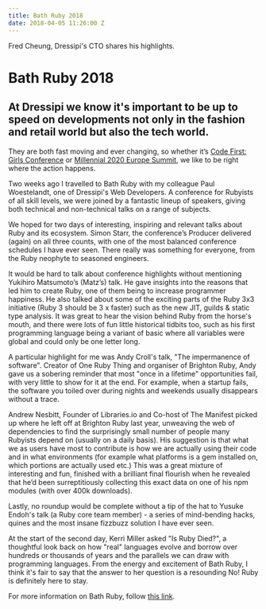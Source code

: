 ```yaml
---
title: Bath Ruby 2018
date: 2018-04-05 11:26:00 Z
---
```


Fred Cheung, Dressipi's CTO shares his highlights.

# Bath Ruby 2018

## At Dressipi we know it's important to be up to speed on developments not only in the fashion and retail world but also the tech world.

They are both fast moving and ever changing, so whether it’s [Code First: Girls Conference](https://dressipi.com/blog/code-first-girls-conference-2017/) or [Millennial 2020 Europe Summit](https://dressipi.com/blog/millennial-2020-europe-summit-day-1/), we like to be right where the action happens.

Two weeks ago I travelled to Bath Ruby with my colleague Paul Woestelandt, one of Dressipi's Web Developers. A conference for Rubyists of all skill levels, we were joined by a fantastic lineup of speakers, giving both technical and non-technical talks on a range of subjects.

We hoped for two days of interesting, inspiring and relevant talks about Ruby and its ecosystem. Simon Starr, the conference’s Producer delivered (again) on all three counts, with one of the most balanced conference schedules I have ever seen. There really was something for everyone, from the Ruby neophyte to seasoned engineers.

It would be hard to talk about conference highlights without mentioning Yukihiro Matsumoto’s (Matz’s) talk. He gave insights into the reasons that led him to create Ruby, one of them being to increase programmer happiness. He also talked about some of the exciting parts of the Ruby 3x3 initiative (Ruby 3 should be 3 x faster) such as the new JIT, guilds & static type analysis. It was great to hear the vision behind Ruby from the horse's mouth, and there were lots of fun little historical tidbits too, such as his first programming language being a variant of basic where all variables were global and could only be one letter long.

A particular highlight for me was Andy Croll's talk, "The impermanence of software". Creator of One Ruby Thing and organiser of Brighton Ruby, Andy gave us a sobering reminder that most "once in a lifetime" opportunities fail, with very little to show for it at the end. For example, when a startup fails, the software you toiled over during nights and weekends usually disappears without a trace.

Andrew Nesbitt, Founder of Libraries.io and Co-host of The Manifest picked up where he left off at Brighton Ruby last year, unweaving the web of dependencies to find the surprisingly small number of people many Rubyists depend on (usually on a daily basis). His suggestion is that what we as users have most to contribute is how we are actually using their code and in what environments (for example what platforms is a gem installed on, which portions are actually used etc.) This was a great mixture of interesting and fun, finished with a brilliant final flourish when he revealed that he’d been surreptitiously collecting this exact data on one of his npm modules (with over 400k downloads).

Lastly, no roundup would be complete without a tip of the hat to Yusuke Endoh's talk (a Ruby core team member) - a series of mind-bending hacks, quines and the most insane fizzbuzz solution I have ever seen.

At the start of the second day, Kerri Miller asked "Is Ruby Died?", a thoughtful look back on how "real" languages evolve and borrow over hundreds or thousands of years and the parallels we can draw with programming languages. From the energy and excitement of Bath Ruby, I think it's fair to say that the answer to her question is a resounding No! Ruby is definitely here to stay.

For more information on Bath Ruby, follow [this link](https://2018.bathruby.uk/).

